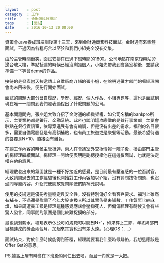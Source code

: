 ```yaml
---
layout    : post
category  : 工作
title     : 金財通科技面試
tags      : [面試]
date      : 2016-10-13 20:00:00
---
```


資策會Java養成班結訓後第十三天，來到金財通商務科技面試。金財通有來集體面試，不過因為各種巧合以至於和我們小組完全沒有交集。

由於主管時間衝突，面試安排在已過下班時間的1800。公司地點在南京復興站旁邊台玻大樓，準點抵達的時候已經沒剩幾個人，小姐先帶我到會議室稍後，並請我準備一下等會demo的作品。

接待的是發表當天被邀請上台做廠商介紹的張小姐，在說明過徵才部門的楊經理開會尚未回來後，便先行開始面試。

面試的問題大部分出自履歷，學歷、經歷、個人作品、小組專題等，這也是面試到現在唯一一間問到我們發表過程出了什麼問題的公司。

基本問題問完，張小姐大致介紹了金財通的組織架構，如公司名稱的bankpro所示，主要業務都是銀行、金融系統。此外也說明這次應徵的是銀行事業部，主要會駐點在銀行資訊室，依專案進展有會有輪調，但是沒有出差的需求。福利的名目很多，需要自備電腦但是有高額補貼，也有員工旅遊或是聚餐等活動。最後希望待遇的答覆是N+10，直接面有難色。

在談工作內容的時候主管抵達，兩人在會議室外交換情報一陣子後，換由部門主管的楊經理繼續面試。楊經理一開始便表明是副總授權他在這邊做面試，也就是決定權在他的意思。

經理散發出來的氛圍就是一種不好接近的感覺，是目前最有壓迫感的一位面試官。大致詢問過去的工作經驗後也開始對工作內容加以介紹，沒有詢問技術問題，也沒過問專題內容，介紹完便開放提問順便酌情補充說明。

使用的技術還是優先考量穩定與安全性，沒有特別偏好全看客戶要求。福利上雖然有補充，不過還是強調了今年大股東換人所以其實仍是未知數。工作氣氛比較麻煩，如果周遭員工都是經理這種感覺應該會壓抑死人，但偏偏經理有時候又會有些驚人發言，同事間的氛圍是個比較難捉摸的部分。

最後談到薪水，經理表示依公司的規範可以開到N+1，如果算上三節、年終與部門目標達成的獎金兩個月，加起來其實也沒有差太遠。（心理OS：....）

面試結束，對於什麼時候能得到答覆，經理說要看我什麼時候聯絡，我想這應該是Offer Get的意思。

PS.據說上層有時會在下班後約同仁出去喝，而且一約就是一大把。
